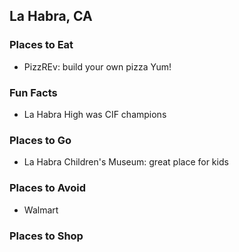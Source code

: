 ## La Habra, CA

### Places to Eat
 - PizzREv: build your own pizza Yum!
 
### Fun Facts
 - La Habra High was CIF champions

### Places to Go
 - La Habra Children's Museum: great place for kids

### Places to Avoid
- Walmart

### Places to Shop

